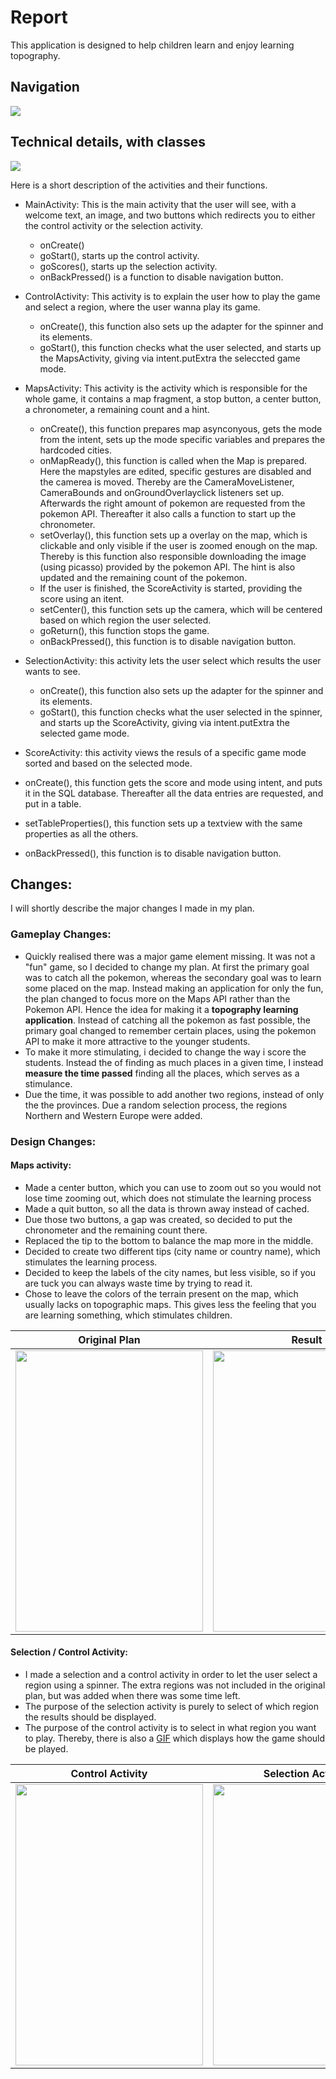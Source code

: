 # Report
This application is designed to help children learn and enjoy learning topography.


## Navigation
<img src="https://github.com/moez-baksi/EindProject/blob/master/doc/planOverview.png" />


## Technical details, with classes
<img src="https://github.com/moez-baksi/EindProject/blob/master/doc/planDetail.png" />

Here is a short description of the activities and their functions. 
- MainActivity: This is the main activity that the user will see, with a welcome text, an image, and two buttons which redirects you to either the control activity or the selection activity.
  - onCreate()
  - goStart(), starts up the control activity.
  - goScores(), starts up the selection activity.
  - onBackPressed() is a function to disable navigation button.
  
- ControlActivity: This activity is to explain the user how to play the game and select a region, where the user wanna play its game.
  - onCreate(), this function also sets up the adapter for the spinner and its elements.
  - goStart(), this function checks what the user selected, and starts up the MapsActivity, giving via intent.putExtra the seleccted game mode.
 
- MapsActivity: This activity is the activity which is responsible for the whole game, it contains a map fragment, a stop button, a center button, a chronometer, a remaining count and a hint.
  - onCreate(), this function prepares map asynconyous, gets the mode from the intent, sets up the mode specific variables and prepares the hardcoded cities.
  - onMapReady(), this function is called when the Map is prepared. Here the mapstyles are edited, specific gestures are disabled and the camerea is moved. Thereby are the CameraMoveListener, CameraBounds and onGroundOverlayclick listeners set up. Afterwards the right amount of pokemon are requested from the pokemon API. Thereafter it also calls a function to start up the chronometer.
  - setOverlay(), this function sets up a overlay on the map, which is clickable and only visible if the user is zoomed enough on the map. Thereby is this function also responsible downloading the image (using picasso) provided by the pokemon API. The hint is also updated and the remaining count of the pokemon. 
  - If the user is finished, the ScoreActivity is started, providing the score using an itent.
  - setCenter(), this function sets up the camera, which will be centered based on which region the user selected.
  - goReturn(), this function stops the game.
  - onBackPressed(), this function is to disable navigation button.
  
- SelectionActivity: this activity lets the user select which results the user wants to see.
  - onCreate(), this function also sets up the adapter for the spinner and its elements.
  - goStart(), this function checks what the user selected in the spinner, and starts up the ScoreActivity, giving via intent.putExtra the selected game mode.
  
- ScoreActivity: this activity views the resuls of a specific game mode sorted and based on the selected mode.
 - onCreate(), this function gets the score and mode using intent, and puts it in the SQL database. Thereafter all the data entries are requested, and put in a table. 
 - setTableProperties(), this function sets up a textview with the same properties as all the others.
 - onBackPressed(), this function is to disable navigation button.


## Changes:
I will shortly describe the major changes I made in my plan.

### Gameplay Changes:
- Quickly realised there was a major game element missing. It was not a "fun" game, so I decided to change my plan. At first the primary goal was to catch all the pokemon, whereas the secondary goal was to learn some placed on the map. Instead making an application for only the fun, the plan changed to focus more on the Maps API rather than the Pokemon API. Hence the idea for making it a **topography learning application**. Instead of catching all the pokemon as fast possible, the primary goal changed to remember certain places, using the pokemon API to make it more attractive to the younger students. 
- To make it more stimulating, i decided to change the way i score the students. Instead the of finding as much places in a given time, I instead **measure the time passed** finding all the places, which serves as a stimulance. 
- Due the time, it was possible to add another two regions, instead of only the the provinces. Due a random selection process, the regions Northern and Western Europe were added.


### Design Changes:

#### Maps activity:
- Made a center button, which you can use to zoom out so you would not lose time zooming out, which does not stimulate the learning process
- Made a quit button, so all the data is thrown away instead of cached.
- Due those two buttons, a gap was created, so decided to put the chronometer and the remaining count there.
- Replaced the tip to the bottom to balance the map more in the middle.
- Decided to create two different tips (city name or country name), which stimulates the learning process.
- Decided to keep the labels of the city names, but less visible, so if you are tuck you can always waste time by trying to read it. 
- Chose to leave the colors of the terrain present on the map, which usually lacks on topographic maps. This gives less the feeling that you are learning something, which stimulates children.
  
Original Plan              | Result
:-------------------------:|:-------------------------:
<img src="https://github.com/moez-baksi/EindProject/blob/master/doc/old%20design.png" width="300" height="450" /> |<img src="https://github.com/moez-baksi/EindProject/blob/master/doc/game1.png" width="300" height="450" /> 


#### Selection / Control Activity:
- I made a selection and a control activity in order to let the user select a region using a spinner. The extra regions was not included in the original plan, but  was added when there was some time left.
- The purpose of the selection activity is purely to select of which region the results should be displayed. 
- The purpose of the control activity is to select in what region you want to play. Thereby, there is also a [GIF](https://github.com/moez-baksi/EindProject/blob/master/doc/Tutoriall.gif) which displays how the game should be played.
  
Control Activity           | Selection Activity
:-------------------------:|:-------------------------:
<img src="https://github.com/moez-baksi/EindProject/blob/master/doc/selection.png" width="300" height="450" /> |<img src="https://github.com/moez-baksi/EindProject/blob/master/doc/selection2.png" width="300" height="450" /> 


